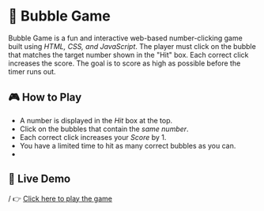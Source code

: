  # 🔵 Bubble Game

Bubble Game is a fun and interactive web-based number-clicking game built using *HTML, CSS, and JavaScript*. The player must click on the bubble that matches the target number shown in the "Hit" box. Each correct click increases the score. The goal is to score as high as possible before the timer runs out.

## 🎮 How to Play

- A number is displayed in the *Hit* box at the top.
- Click on the bubbles that contain the *same number*.
- Each correct click increases your *Score* by 1.
- You have a limited time to hit as many correct bubbles as you can.
-
 ## 🔗 Live Demo
/
👉 [Click here to play the game](https://vercel.com/govinda-vks-projects/bubble-game)  
